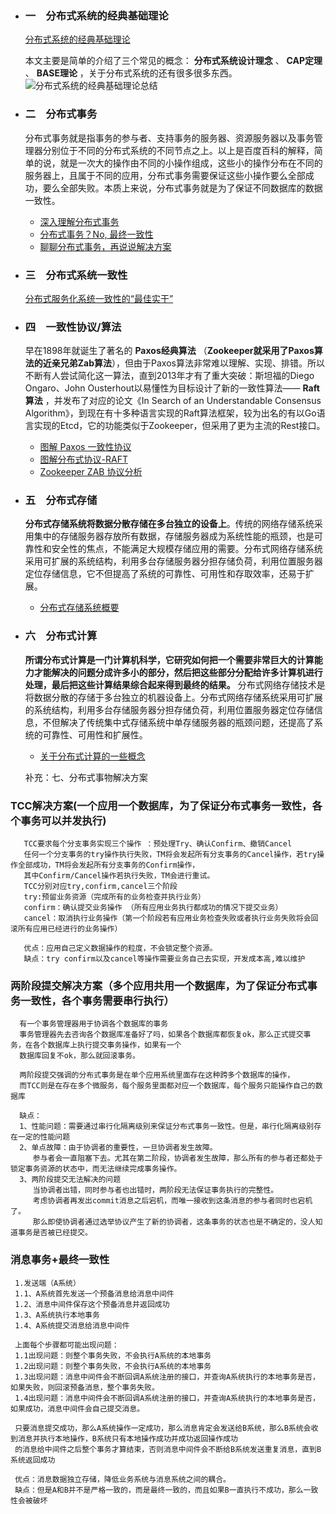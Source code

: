   - ### 一　分布式系统的经典基础理论
  
    [分布式系统的经典基础理论](https://blog.csdn.net/qq_34337272/article/details/80444032)

     本文主要是简单的介绍了三个常见的概念： **分布式系统设计理念** 、 **CAP定理** 、 **BASE理论** ，关于分布式系统的还有很多很多东西。
   ![分布式系统的经典基础理论总结](https://user-gold-cdn.xitu.io/2018/5/24/1639234237ec9805?w=791&h=466&f=png&s=55908)

  - ### 二　分布式事务
    分布式事务就是指事务的参与者、支持事务的服务器、资源服务器以及事务管理器分别位于不同的分布式系统的不同节点之上。以上是百度百科的解释，简单的说，就是一次大的操作由不同的小操作组成，这些小的操作分布在不同的服务器上，且属于不同的应用，分布式事务需要保证这些小操作要么全部成功，要么全部失败。本质上来说，分布式事务就是为了保证不同数据库的数据一致性。
    * [深入理解分布式事务](http://www.codeceo.com/article/distributed-transaction.html)
    * [分布式事务？No, 最终一致性](https://zhuanlan.zhihu.com/p/25933039)
    * [聊聊分布式事务，再说说解决方案](https://www.cnblogs.com/savorboard/p/distributed-system-transaction-consistency.html)
　　

  - ### 三　分布式系统一致性
    [分布式服务化系统一致性的“最佳实干”](https://www.jianshu.com/p/1156151e20c8)

   - ### 四　一致性协议/算法
     早在1898年就诞生了著名的 **Paxos经典算法** （**Zookeeper就采用了Paxos算法的近亲兄弟Zab算法**），但由于Paxos算法非常难以理解、实现、排错。所以不断有人尝试简化这一算法，直到2013年才有了重大突破：斯坦福的Diego Ongaro、John Ousterhout以易懂性为目标设计了新的一致性算法—— **Raft算法** ，并发布了对应的论文《In Search of an Understandable Consensus Algorithm》，到现在有十多种语言实现的Raft算法框架，较为出名的有以Go语言实现的Etcd，它的功能类似于Zookeeper，但采用了更为主流的Rest接口。
     * [图解 Paxos 一致性协议](http://blog.xiaohansong.com/2016/09/30/Paxos/)
     *  [图解分布式协议-RAFT](http://ifeve.com/raft/)
     *  [Zookeeper ZAB 协议分析](http://blog.xiaohansong.com/2016/08/25/zab/)

- ### 五　分布式存储

  **分布式存储系统将数据分散存储在多台独立的设备上**。传统的网络存储系统采用集中的存储服务器存放所有数据，存储服务器成为系统性能的瓶颈，也是可靠性和安全性的焦点，不能满足大规模存储应用的需要。分布式网络存储系统采用可扩展的系统结构，利用多台存储服务器分担存储负荷，利用位置服务器定位存储信息，它不但提高了系统的可靠性、可用性和存取效率，还易于扩展。 
  
   * [分布式存储系统概要](http://witchiman.top/2017/05/05/distributed-system/)
   
- ### 六　分布式计算

  **所谓分布式计算是一门计算机科学，它研究如何把一个需要非常巨大的计算能力才能解决的问题分成许多小的部分，然后把这些部分分配给许多计算机进行处理，最后把这些计算结果综合起来得到最终的结果。**
  分布式网络存储技术是将数据分散的存储于多台独立的机器设备上。分布式网络存储系统采用可扩展的系统结构，利用多台存储服务器分担存储负荷，利用位置服务器定位存储信息，不但解决了传统集中式存储系统中单存储服务器的瓶颈问题，还提高了系统的可靠性、可用性和扩展性。
  
  * [关于分布式计算的一些概念](https://blog.csdn.net/qq_34337272/article/details/80549020)
  
  补充：七、分布式事物解决方案
 ###   TCC解决方案(一个应用一个数据库，为了保证分布式事务一致性，各个事务可以并发执行)
       TCC要求每个分支事务实现三个操作 ：预处理Try、确认Confirm、撤销Cancel
       任何一个分支事务的try操作执行失败，TM将会发起所有分支事务的Cancel操作，若try操作全部成功，TM将会发起所有分支事务的Confirm操作，
       其中Confirm/Cancel操作若执行失败，TM会进行重试。
       TCC分别对应try,confirm,cancel三个阶段
       try:预留业务资源（完成所有的业务检查并执行业务）
       confirm：确认提交业务操作 （所有应用业务执行都成功的情况下提交业务）
       cancel：取消执行业务操作（第一个阶段若有应用业务检查失败或者执行业务失败将会回滚所有应用已经进行的业务操作）
       
       优点：应用自己定义数据操作的粒度，不会锁定整个资源。
       缺点：try confirm以及cancel等操作需要业务自己去实现，开发成本高,难以维护
       
       
 ###  两阶段提交解决方案（多个应用共用一个数据库，为了保证分布式事务一致性，各个事务需要串行执行）
      有一个事务管理器用于协调各个数据库的事务
      事务管理器先去咨询各个数据库准备好了吗，如果各个数据库都恢复ok，那么正式提交事务，在各个数据库上执行提交事务操作，如果有一个
      数据库回复不ok，那么就回滚事务。
      
      两阶段提交强调的分布式事务是在单个应用系统里面存在这种跨多个数据库的操作，
      而TCC则是在存在多个微服务，每个服务里面都对应一个数据库，每个服务只能操作自己的数据库
      
      缺点：
      1、性能问题：需要通过串行化隔离级别来保证分布式事务一致性。但是，串行化隔离级别存在一定的性能问题
      2、单点故障：由于协调者的重要性，一旦协调者发生故障。
         参与者会一直阻塞下去。尤其在第二阶段，协调者发生故障，那么所有的参与者还都处于锁定事务资源的状态中，而无法继续完成事务操作。
      3、两阶段提交无法解决的问题
         当协调者出错，同时参与者也出错时，两阶段无法保证事务执行的完整性。
         考虑协调者再发出commit消息之后宕机，而唯一接收到这条消息的参与者同时也宕机了。
         那么即使协调者通过选举协议产生了新的协调者，这条事务的状态也是不确定的，没人知道事务是否被已经提交。
         
 ### 消息事务+最终一致性
         
     1.发送端（A系统）
     1.1、A系统首先发送一个预备消息给消息中间件
     1.2、消息中间件保存这个预备消息并返回成功
     1.3、A系统执行本地事务
     1.4、A系统提交消息给消息中间件
     
     上面每个步骤都可能出现问题：
     1.1出现问题：则整个事务失败，不会执行A系统的本地事务
     1.2出现问题：则整个事务失败，不会执行A系统的本地事务
     1.3出现问题：消息中间件会不断回调A系统注册的接口，并查询A系统执行的本地事务是否，如果失败，则回滚预备消息，整个事务失败。
     1.4出现问题：消息中间件会不断回调A系统注册的接口，并查询A系统执行的本地事务是否，如果成功，消息中间件会自己提交消息。
     
     只要消息提交成功，那么A系统操作一定成功，那么消息肯定会发送给B系统，那么B系统会收到消息并执行本地操作，B系统只有本地操作成功并成功返回操作成功
     的消息给中间件之后整个事务才算结束，否则消息中间件会不断给B系统发送重复消息，直到B系统返回成功
     
     优点：消息数据独立存储，降低业务系统与消息系统之间的耦合。
     缺点：但是A和B并不是严格一致的，而是最终一致的，而且如果B一直执行不成功，那么一致性会被破坏
